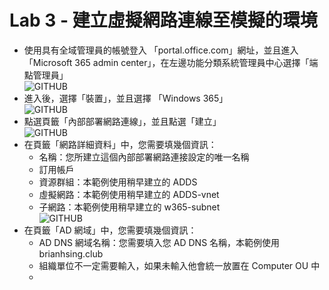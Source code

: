 # Lab 3 - 建立虛擬網路連線至模擬的環境

- 使用具有全域管理員的帳號登入 「portal.office.com」網址，並且進入 「Microsoft 365 admin center」，在左邊功能分類系統管理員中心選擇「端點管理員」<br>
  ![GITHUB](https://github.com/BrianHsing/Windows365/blob/main/images/deploy1.png "deploy1")<br>
- 進入後，選擇「裝置」，並且選擇 「Windows 365」<br>
  ![GITHUB](https://github.com/BrianHsing/Windows365/blob/main/images/deploy2.png "deploy2")<br>
- 點選頁籤「內部部署網路連線」，並且點選「建立」<br>
  ![GITHUB](https://github.com/BrianHsing/Windows365/blob/main/images/deploy3.png "deploy3")<br>
- 在頁籤「網路詳細資料」中，您需要填幾個資訊：<br>
  - 名稱：您所建立這個內部部署網路連接設定的唯一名稱<br>
  - 訂用帳戶<br>
  - 資源群組：本範例使用稍早建立的 ADDS <br>
  - 虛擬網路：本範例使用稍早建立的 ADDS-vnet<br>
  - 子網路：本範例使用稍早建立的 w365-subnet<br>
![GITHUB](https://github.com/BrianHsing/Windows365/blob/main/images/opnc1.png "opnc1")<br>
- 在頁籤「AD 網域」中，您需要填幾個資訊：<br>
  - AD DNS 網域名稱：您需要填入您 AD DNS 名稱，本範例使用 brianhsing.club<br>
  - 組織單位不一定需要輸入，如果未輸入他會統一放置在 Computer OU 中<br>
  - 